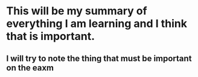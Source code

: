 # This will be my summary of everything I am learning and I think that is important.

## I will try to note the thing that must be important on the eaxm